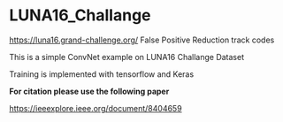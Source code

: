 # LUNA16_Challange
https://luna16.grand-challenge.org/ False Positive Reduction track codes

This is a simple ConvNet example on LUNA16 Challange Dataset

Training is implemented with tensorflow and Keras

<b>For citation please use the following paper</b>

https://ieeexplore.ieee.org/document/8404659
